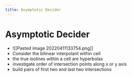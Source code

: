 ```yaml
---
title: Asymptotic Decider
---
```


# Asymptotic Decider
- ![[Pasted image 20220411133754.png]]
- Consider the bilinear interpolant within cell  
- the true isolines within a cell are hyperbolas  
- investigate order of intersection points along x or y axis  
- build pairs of first two and last two intersections










